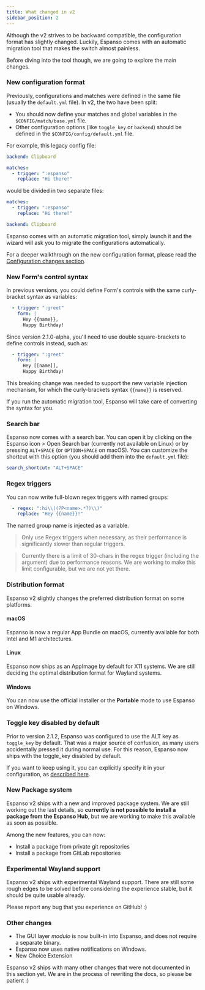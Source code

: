 ```yaml
---
title: What changed in v2
sidebar_position: 2
---
```


Although the v2 strives to be backward compatible, the configuration format has slightly changed. 
Luckily, Espanso comes with an automatic migration tool that makes the switch almost painless.

Before diving into the tool though, we are going to explore the main changes.
### New configuration format

Previously, configurations and matches were defined in the same file (usually the `default.yml` file).
In v2, the two have been split:

* You should now define your matches and global variables in the `$CONFIG/match/base.yml` file.
* Other configuration options (like `toggle_key` or `backend`) should be defined in the `$CONFIG/config/default.yml` file.

For example, this legacy config file:

```yml title="$CONFIG/default.yml"
backend: Clipboard

matches:
  - trigger: ":espanso"
    replace: "Hi there!"
```

would be divided in two separate files:

```yml title="$CONFIG/match/base.yml"
matches:
  - trigger: ":espanso"
    replace: "Hi there!"
```

```yml title="$CONFIG/config/default.yml"
backend: Clipboard
```

Espanso comes with an automatic migration tool, simply launch it and the wizard will ask you to migrate the configurations
automatically.

For a deeper walkthrough on the new configuration format, please read the [Configuration changes section](configuration_changes.md).

### New Form's control syntax

In previous versions, you could define Form's controls with the same curly-bracket syntax as variables:

```yaml
  - trigger: ":greet"
    form: |
      Hey {{name}},
      Happy Birthday!
```

Since version 2.1.0-alpha, you'll need to use double square-brackets to define controls instead, such as:

```yaml
  - trigger: ":greet"
    form: |
      Hey [[name]],
      Happy Birthday!
```

This breaking change was needed to support the new variable injection mechanism, for which the
curly-brackets syntax `{{name}}` is reserved.

If you run the automatic migration tool, Espanso will take care of converting the syntax for you.

### Search bar

Espanso now comes with a search bar. You can open it by 
clicking on the Espanso icon > Open Search bar (currently not available on Linux) 
or by pressing `ALT+SPACE` (or `OPTION+SPACE` on macOS).
You can customize the shortcut with this option (you should add them into the `default.yml` file):

```yaml
search_shortcut: "ALT+SPACE"
```

### Regex triggers

You can now write full-blown regex triggers with named groups:

```yaml
  - regex: ":hi\\((?P<name>.*?)\\)"
    replace: "Hey {{name}}!"
```

The named group name is injected as a variable.

> Only use Regex triggers when necessary, as their performance is significantly slower than
> regular triggers.

> Currently there is a limit of 30-chars in the regex trigger (including the argument) due to performance reasons.
> We are working to make this limit configurable, but we are not yet there.

### Distribution format

Espanso v2 slightly changes the preferred distribution format on some platforms.

#### macOS

Espanso is now a regular App Bundle on macOS, currently available for both Intel and M1 architectures.

#### Linux

Espanso now ships as an AppImage by default for X11 systems. We are still deciding the optimal distribution format for
Wayland systems.

#### Windows

You can now use the official installer or the **Portable** mode to use Espanso on Windows.

### Toggle key disabled by default

Prior to version 2.1.2, Espanso was configured to use the ALT key as `toggle_key` by default. 
That was a major source of confusion, as many users accidentally pressed it during normal use.
For this reason, Espanso now ships with the toggle_key disabled by default.

If you want to keep using it, you can explicitly specify it in your configuration, 
as [described here](../configuration/options.md/#customizing-the-toggle-key).

### New Package system

Espanso v2 ships with a new and improved package system. We are still working out the last details, so
**currently is not possible to install a package from the Espanso Hub**, but we are working
to make this available as soon as possible.

Among the new features, you can now:
* Install a package from private git repositories
* Install a package from GitLab repositories

### Experimental Wayland support

Espanso v2 ships with experimental Wayland support. There are still some rough edges to be solved before
considering the experience stable, but it should be quite usable already.

Please report any bug that you experience on GitHub! :)

### Other changes

* The GUI layer _modulo_ is now built-in into Espanso, and does not require a separate binary.
* Espanso now uses native notifications on Windows.
* New Choice Extension

Espanso v2 ships with many other changes that were not documented in this section yet. We are in the process of rewriting the
docs, so please be patient :)